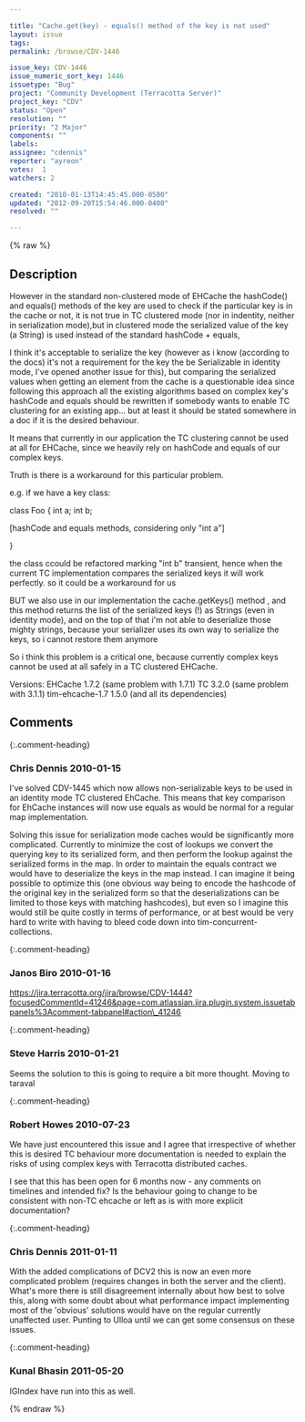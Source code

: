 ```yaml
---

title: "Cache.get(key) - equals() method of the key is not used"
layout: issue
tags: 
permalink: /browse/CDV-1446

issue_key: CDV-1446
issue_numeric_sort_key: 1446
issuetype: "Bug"
project: "Community Development (Terracotta Server)"
project_key: "CDV"
status: "Open"
resolution: ""
priority: "2 Major"
components: ""
labels: 
assignee: "cdennis"
reporter: "ayreon"
votes:  1
watchers: 2

created: "2010-01-13T14:45:45.000-0500"
updated: "2012-09-20T15:54:46.000-0400"
resolved: ""

---
```




{% raw %}



## Description

<div markdown="1" class="description">

However in the standard non-clustered mode of EHCache the hashCode() and equals() methods of the key are used to check if the particular key is in the cache or not,
it is not true in TC clustered mode (nor in indentity, neither in serialization mode),but in clustered mode the serialized value of the key (a String) is used instead of the standard hashCode + equals,

I think it's acceptable to serialize the key (however as i know (according to the docs) it's not a requirement for the key the be Serializable in identity mode, I've opened another issue for this),
but comparing the serialized values when getting an element from the cache is a questionable idea since following this approach all the existing algorithms based on complex key's hashCode and equals should be rewritten if somebody wants to enable TC clustering for an existing app... but at least it should be stated somewhere in a doc if it is the desired behaviour.

It means that currently in our application the TC clustering cannot be used at all for EHCache, since we heavily rely on hashCode and equals of our complex keys.

Truth is there is a workaround for this particular problem.

e.g. if we have a key class:

class Foo \{
int a;
int b;

[hashCode and equals methods, considering only "int a"]

\}

the class ccould be refactored marking "int b" transient, hence  when the current TC implementation compares the serialized keys it will work perfectly.
so it could be a workaround for us

BUT
we also use in our implementation the cache.getKeys() method , and this method returns the list of the serialized keys (!) as Strings (even in identity mode),
and on the top of that i'm not able to deserialize those mighty strings, because your serializer uses its own way to serialize the keys, so i cannot restore them anymore

So i think this problem is a critical one, because currently complex keys cannot be used at all safely in a TC clustered EHCache.




Versions:
EHCache 1.7.2 (same problem with 1.7.1)
TC 3.2.0 (same problem with 3.1.1)
tim-ehcache-1.7 1.5.0 (and all its dependencies)

</div>

## Comments


{:.comment-heading}
### **Chris Dennis** <span class="date">2010-01-15</span>

<div markdown="1" class="comment">

I've solved CDV-1445 which now allows non-serializable keys to be used in an identity mode TC clustered EhCache.  This means that key comparison for EhCache instances will now use equals as would be normal for a regular map implementation.

Solving this issue for serialization mode caches would be significantly more complicated.  Currently to minimize the cost of lookups we convert the querying key to its serialized form, and then perform the lookup against the serialized forms in the map. In order to maintain the equals contract we would have to deserialize the keys in the map instead.  I can imagine it being possible to optimize this (one obvious way being to encode the hashcode of the original key in the serialized form so that the deserializations can be limited to those keys with matching hashcodes), but even so I imagine this would still be quite costly in terms of performance, or at best would be very hard to write with having to bleed code down into tim-concurrent-collections.

</div>


{:.comment-heading}
### **Janos Biro** <span class="date">2010-01-16</span>

<div markdown="1" class="comment">

https://jira.terracotta.org/jira/browse/CDV-1444?focusedCommentId=41246&page=com.atlassian.jira.plugin.system.issuetabpanels%3Acomment-tabpanel#action\_41246


</div>


{:.comment-heading}
### **Steve Harris** <span class="date">2010-01-21</span>

<div markdown="1" class="comment">

Seems the solution to this is going to require a bit more thought. Moving to taraval

</div>


{:.comment-heading}
### **Robert Howes** <span class="date">2010-07-23</span>

<div markdown="1" class="comment">

We have just encountered this issue and I agree that irrespective of whether this is desired TC behaviour more documentation is needed to explain the risks of using complex keys with Terracotta distributed caches.

I see that this has been open for 6 months now - any comments on timelines and intended fix? Is the behaviour going to change to be consistent with non-TC ehcache or left as is with more explicit documentation?

</div>


{:.comment-heading}
### **Chris Dennis** <span class="date">2011-01-11</span>

<div markdown="1" class="comment">

With the added complications of DCV2 this is now an even more complicated problem (requires changes in both the server and the client).  What's more there is still disagreement internally about how best to solve this, along with some doubt about what performance impact implementing most of the 'obvious' solutions would have on the regular currently unaffected user.  Punting to Ulloa until we can get some consensus on these issues.

</div>


{:.comment-heading}
### **Kunal Bhasin** <span class="date">2011-05-20</span>

<div markdown="1" class="comment">

IGIndex have run into this as well.

</div>



{% endraw %}
